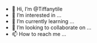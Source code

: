 - 👋 Hi, I’m @Tiffanytile
- 👀 I’m interested in ...
- 🌱 I’m currently learning ...
- 💞️ I’m looking to collaborate on ...
- 📫 How to reach me ...

<!---
Tiffanytile/Tiffanytile is a ✨ special ✨ repository because its `README.md` (this file) appears on your GitHub profile.
You can click the Preview link to take a look at your changes.
--->
